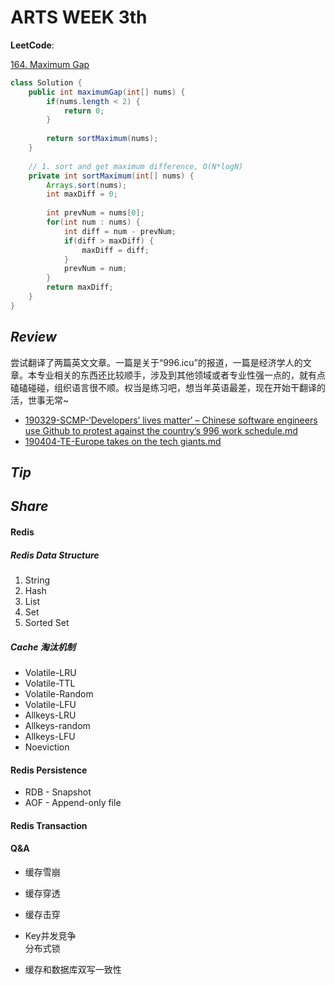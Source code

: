 # ARTS WEEK 3th

**LeetCode**:

[164. Maximum Gap](https://leetcode.com/problems/maximum-gap/)

```java
class Solution {
    public int maximumGap(int[] nums) {
        if(nums.length < 2) {
            return 0;
        }
        
        return sortMaximum(nums);
    }
    
    // 1. sort and get maximum difference, O(N*logN)
    private int sortMaximum(int[] nums) {
        Arrays.sort(nums);
        int maxDiff = 0;
        
        int prevNum = nums[0];
        for(int num : nums) {
            int diff = num - prevNum;
            if(diff > maxDiff) {
                maxDiff = diff;
            }
            prevNum = num;
        }
        return maxDiff;
    }
}
```




## *Review*

尝试翻译了两篇英文文章。一篇是关于“996.icu”的报道，一篇是经济学人的文章。本专业相关的东西还比较顺手，涉及到其他领域或者专业性强一点的，就有点磕磕碰碰，组织语言很不顺。权当是练习吧，想当年英语最差，现在开始干翻译的活，世事无常~

- [190329-SCMP-‘Developers’ lives matter’ – Chinese software engineers use Github to protest against the country’s 996 work schedule.md](https://github.com/elvisfool/Neko-Translation/blob/master/IT/190329-SCMP-%E2%80%98Developers%E2%80%99%20lives%20matter%E2%80%99%20%E2%80%93%20Chinese%20software%20engineers%20use%20Github%20to%20protest%20against%20the%20country%E2%80%99s%20996%20work%20schedule.md)
- [190404-TE-Europe takes on the tech giants.md](https://github.com/elvisfool/Neko-Translation/blob/master/IT/190404-TE-Europe%20takes%20on%20the%20tech%20giants.md)




## *Tip*





## *Share*

#### Redis
##### Redis Data Structure
1. String
2. Hash
3. List
4. Set
5. Sorted Set

##### Cache 淘汰机制

- Volatile-LRU
- Volatile-TTL
- Volatile-Random
- Volatile-LFU
- Allkeys-LRU
- Allkeys-random
- Allkeys-LFU
- Noeviction



#### Redis Persistence
- RDB - Snapshot
- AOF - Append-only file


#### Redis Transaction


#### Q&A

- 缓存雪崩
- 缓存穿透
- 缓存击穿


- Key并发竞争  
    分布式锁

- 缓存和数据库双写一致性
